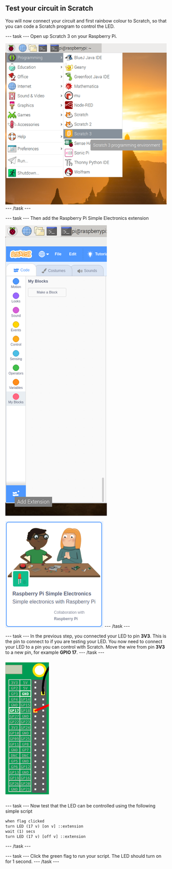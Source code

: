 ## Test your circuit in Scratch

You will now connect your circuit and first rainbow colour to Scratch, so that you can code a Scratch program to control the LED.

\--- task \--- Open up Scratch 3 on your Raspberry Pi.

![open-scratch](images/open-scratch.png) \--- /task \---

\--- task \--- Then add the Raspberry Pi Simple Electronics extension

![add-extension](images/add-extension.png)

![simple-electronics](images/simple-electronics.png) \--- /task \---

\--- task \--- In the previous step, you connected your LED to pin **3V3**. This is the pin to connect to if you are testing your LED. You now need to connect your LED to a pin you can control with Scratch. Move the wire from pin **3V3** to a new pin, for example **GPIO 17**. \--- /task \---

![Move Pin](images/movepin.png)

\--- task \--- Now test that the LED can be controlled using the following simple script

```blocks3
when flag clicked
turn LED (17 v) [on v] ::extension
wait (1) secs
turn LED (17 v) [off v] ::extension
```

\--- /task \---

\--- task \--- Click the green flag to run your script. The LED should turn on for 1 second. \--- /task \---